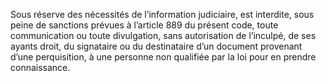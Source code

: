 Sous réserve des nécessités de l’information judiciaire, est interdite, sous peine de sanctions prévues à l’article 889 du présent code, toute communication ou toute divulgation, sans autorisation de l’inculpé, de ses ayants droit, du signataire ou du destinataire d’un document provenant d’une perquisition, à une personne non qualifiée par la loi pour en prendre connaissance.
